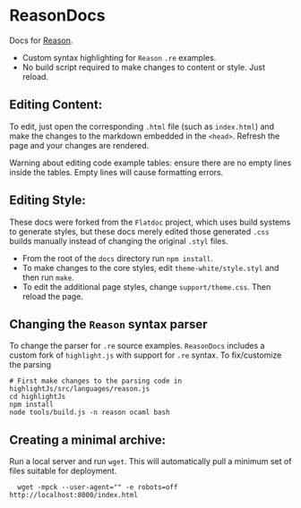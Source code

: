 ReasonDocs
==========
Docs for [Reason](http://github.com/facebook/Reason).

- Custom syntax highlighting for `Reason` `.re` examples.
- No build script required to make changes to content or style. Just reload.

Editing Content:
----------------

To edit, just open the corresponding `.html` file (such as `index.html`)
and make the changes to the markdown embedded in the `<head>`. Refresh the
page and your changes are rendered.

Warning about editing code example tables: ensure there are no empty lines
inside the tables. Empty lines will cause formatting errors.

Editing Style:
--------------
These docs were forked from the `Flatdoc` project, which uses build
systems to generate styles, but these docs merely edited those generated
`.css` builds manually instead of changing the original `.styl` files.

- From the root of the `docs` directory run `npm install`.
- To make changes to the core styles, edit `theme-white/style.styl` and then run `make`.
- To edit the additional page styles, change `support/theme.css`.
Then reload the page.

Changing the `Reason` syntax parser
-----------------------------------
To change the parser for `.re` source examples. `ReasonDocs` includes a custom
fork of `highlight.js` with support for `.re` syntax. To fix/customize the
parsing

    # First make changes to the parsing code in highlightJs/src/languages/reason.js
    cd highlightJs
    npm install
    node tools/build.js -n reason ocaml bash


Creating a minimal archive:
-----------------------------------
Run a local server and run `wget`. This will automatically pull a minimum
set of files suitable for deployment.

      wget -mpck --user-agent="" -e robots=off http://localhost:8000/index.html
